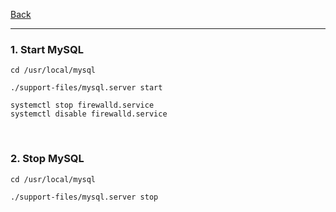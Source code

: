 [Back](README.md)

<hr>

### 1. Start MySQL
```
cd /usr/local/mysql

./support-files/mysql.server start

systemctl stop firewalld.service
systemctl disable firewalld.service
```

&nbsp;

### 2. Stop MySQL
```
cd /usr/local/mysql

./support-files/mysql.server stop
```



